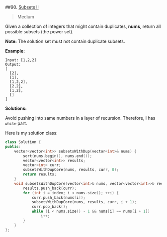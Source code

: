 ##90. [Subsets II](https://leetcode.com/problems/subsets-ii/) 

> Medium

Given a collection of integers that might contain duplicates, **nums**, return all possible subsets (the power set).

**Note:** The solution set must not contain duplicate subsets.

**Example:**

```
Input: [1,2,2]
Output:
[
  [2],
  [1],
  [1,2,2],
  [2,2],
  [1,2],
  []
]
```



**Solutions:**

Avoid pushing into same numbers in a layer of recursion. Therefore, I has `while` part.

Here is my solution class:

```c++
class Solution {
public:
	vector<vector<int>> subsetsWithDup(vector<int>& nums) {
		sort(nums.begin(), nums.end());
		vector<vector<int>> results;
		vector<int> curr;
		subsetsWithDupCore(nums, results, curr, 0);
		return results;
	}
	void subsetsWithDupCore(vector<int>& nums, vector<vector<int>>& results, vector<int>& curr, int index) {
		results.push_back(curr);
		for (int i = index; i < nums.size(); ++i) {
			curr.push_back(nums[i]);
			subsetsWithDupCore(nums, results, curr, i + 1);
			curr.pop_back();
			while (i < nums.size() - 1 && nums[i] == nums[i + 1])
				i++;
		}
	}
};
```


